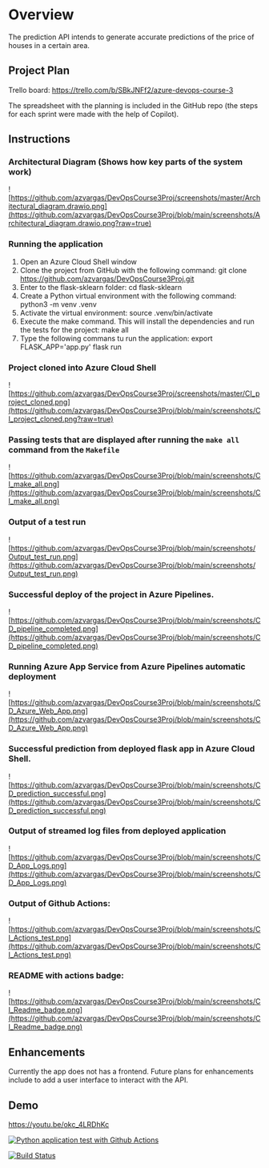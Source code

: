 # Overview

The prediction API intends to generate accurate predictions of the price of houses in a certain area.

## Project Plan

Trello board:
https://trello.com/b/SBkJNFf2/azure-devops-course-3

The spreadsheet with the planning is included in the GitHub repo (the steps for each sprint were made with the help of Copilot).

## Instructions

### Architectural Diagram (Shows how key parts of the system work)
![https://github.com/azvargas/DevOpsCourse3Proj/screenshots/master/Architectural_diagram.drawio.png](https://github.com/azvargas/DevOpsCourse3Proj/blob/main/screenshots/Architectural_diagram.drawio.png?raw=true)

### Running the application
1. Open an Azure Cloud Shell window
2. Clone the project from GitHub with the following command:
   git clone https://github.com/azvargas/DevOpsCourse3Proj.git
3. Enter to the flask-sklearn folder:
   cd flask-sklearn
4. Create a Python virtual environment with the following command:
   python3 -m venv .venv
5. Activate the virtual environment:
   source .venv/bin/activate
6. Execute the make command. This will install the dependencies and run the tests for the project:
   make all
7. Type the following commans tu run the application:
   export FLASK_APP='app.py'
   flask run

### Project cloned into Azure Cloud Shell
![https://github.com/azvargas/DevOpsCourse3Proj/screenshots/master/CI_project_cloned.png](https://github.com/azvargas/DevOpsCourse3Proj/blob/main/screenshots/CI_project_cloned.png?raw=true)

### Passing tests that are displayed after running the `make all` command from the `Makefile`
![https://github.com/azvargas/DevOpsCourse3Proj/blob/main/screenshots/CI_make_all.png](https://github.com/azvargas/DevOpsCourse3Proj/blob/main/screenshots/CI_make_all.png)

### Output of a test run
![https://github.com/azvargas/DevOpsCourse3Proj/blob/main/screenshots/Output_test_run.png](https://github.com/azvargas/DevOpsCourse3Proj/blob/main/screenshots/Output_test_run.png)

### Successful deploy of the project in Azure Pipelines.  
![https://github.com/azvargas/DevOpsCourse3Proj/blob/main/screenshots/CD_pipeline_completed.png](https://github.com/azvargas/DevOpsCourse3Proj/blob/main/screenshots/CD_pipeline_completed.png)

### Running Azure App Service from Azure Pipelines automatic deployment
![https://github.com/azvargas/DevOpsCourse3Proj/blob/main/screenshots/CD_Azure_Web_App.png](https://github.com/azvargas/DevOpsCourse3Proj/blob/main/screenshots/CD_Azure_Web_App.png)

### Successful prediction from deployed flask app in Azure Cloud Shell.
![https://github.com/azvargas/DevOpsCourse3Proj/blob/main/screenshots/CD_prediction_successful.png](https://github.com/azvargas/DevOpsCourse3Proj/blob/main/screenshots/CD_prediction_successful.png)

### Output of streamed log files from deployed application
![https://github.com/azvargas/DevOpsCourse3Proj/blob/main/screenshots/CD_App_Logs.png](https://github.com/azvargas/DevOpsCourse3Proj/blob/main/screenshots/CD_App_Logs.png)

### Output of Github Actions:
![https://github.com/azvargas/DevOpsCourse3Proj/blob/main/screenshots/CI_Actions_test.png](https://github.com/azvargas/DevOpsCourse3Proj/blob/main/screenshots/CI_Actions_test.png)

### README with actions badge:
![https://github.com/azvargas/DevOpsCourse3Proj/blob/main/screenshots/CI_Readme_badge.png](https://github.com/azvargas/DevOpsCourse3Proj/blob/main/screenshots/CI_Readme_badge.png)


## Enhancements

Currently the app does not has a frontend. Future plans for enhancements include to add a user interface to interact with the API.

## Demo 
https://youtu.be/okc_4LRDhKc

[![Python application test with Github Actions](https://github.com/azvargas/DevOpsCourse3Proj/actions/workflows/pythonapp.yml/badge.svg)](https://github.com/azvargas/DevOpsCourse3Proj/actions/workflows/pythonapp.yml)

[![Build Status](https://dev.azure.com/factroniccloud/DevOpsCourse3/_apis/build/status%2Fazvargas.DevOpsCourse3Proj?branchName=main)](https://dev.azure.com/factroniccloud/DevOpsCourse3/_build/latest?definitionId=1&branchName=main)
